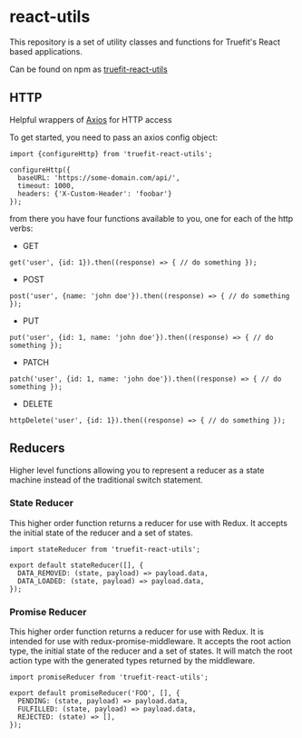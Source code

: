 # react-utils

This repository is a set of utility classes and functions for Truefit's React based applications.

Can be found on npm as [truefit-react-utils](https://www.npmjs.com/package/truefit-react-utils)

## HTTP

Helpful wrappers of [Axios](https://github.com/mzabriskie/axios) for HTTP access

To get started, you need to pass an axios config object:

```
import {configureHttp} from 'truefit-react-utils';

configureHttp({
  baseURL: 'https://some-domain.com/api/',
  timeout: 1000,
  headers: {'X-Custom-Header': 'foobar'}
});
```

from there you have four functions available to you, one for each of the http verbs:

- GET

```
get('user', {id: 1}).then((response) => { // do something });
```

- POST

```
post('user', {name: 'john doe'}).then((response) => { // do something });
```

- PUT

```
put('user', {id: 1, name: 'john doe'}).then((response) => { // do something });
```

- PATCH

```
patch('user', {id: 1, name: 'john doe'}).then((response) => { // do something });
```

- DELETE

```
httpDelete('user', {id: 1}).then((response) => { // do something });
```

## Reducers

Higher level functions allowing you to represent a reducer as a state machine instead of the traditional switch statement.

### State Reducer

This higher order function returns a reducer for use with Redux. It accepts the initial state of the reducer and a set of states.

```
import stateReducer from 'truefit-react-utils';

export default stateReducer([], {
  DATA_REMOVED: (state, payload) => payload.data,
  DATA_LOADED: (state, payload) => payload.data,
});
```

### Promise Reducer

This higher order function returns a reducer for use with Redux. It is intended for use with redux-promise-middleware. It accepts the root action type, the initial state of the reducer and a set of states. It will match the root action type with the generated types returned by the middleware.

```
import promiseReducer from 'truefit-react-utils';

export default promiseReducer('FOO', [], {
  PENDING: (state, payload) => payload.data,
  FULFILLED: (state, payload) => payload.data,
  REJECTED: (state) => [],
});
```
